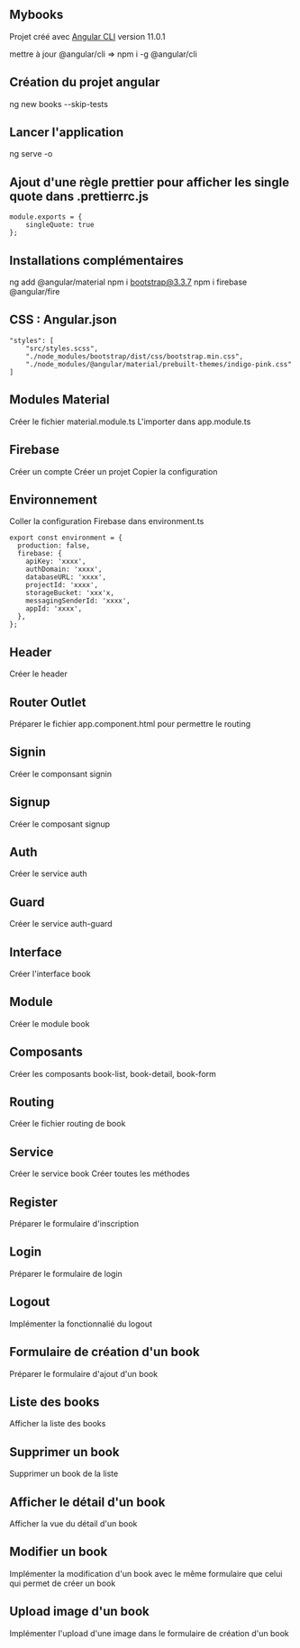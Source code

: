 ## Mybooks

Projet créé avec [Angular CLI](https://github.com/angular/angular-cli) version 11.0.1

mettre à jour @angular/cli => npm i -g @angular/cli

## Création du projet angular

ng new books --skip-tests

## Lancer l'application

ng serve -o

## Ajout d'une règle prettier pour afficher les single quote dans .prettierrc.js

```
module.exports = {
    singleQuote: true
};
```

## Installations complémentaires

ng add @angular/material
npm i bootstrap@3.3.7
npm i firebase @angular/fire

## CSS : Angular.json

```
"styles": [
    "src/styles.scss",
    "./node_modules/bootstrap/dist/css/bootstrap.min.css",
    "./node_modules/@angular/material/prebuilt-themes/indigo-pink.css"
]
```

## Modules Material

Créer le fichier material.module.ts
L'importer dans app.module.ts

## Firebase

Créer un compte
Créer un projet
Copier la configuration

## Environnement

Coller la configuration Firebase dans environment.ts

```
export const environment = {
  production: false,
  firebase: {
    apiKey: 'xxxx',
    authDomain: 'xxxx',
    databaseURL: 'xxxx',
    projectId: 'xxxx',
    storageBucket: 'xxx'x,
    messagingSenderId: 'xxxx',
    appId: 'xxxx',
  },
};
```

## Header

Créer le header

## Router Outlet

Préparer le fichier app.component.html pour permettre le routing

## Signin

Créer le componsant signin

## Signup

Créer le composant signup

## Auth

Créer le service auth

## Guard

Créer le service auth-guard

## Interface

Créer l'interface book

## Module

Créer le module book

## Composants

Créer les composants book-list, book-detail, book-form

## Routing

Créer le fichier routing de book

## Service

Créer le service book
Créer toutes les méthodes

## Register

Préparer le formulaire d'inscription

## Login

Préparer le formulaire de login

## Logout

Implémenter la fonctionnalié du logout

## Formulaire de création d'un book

Préparer le formulaire d'ajout d'un book

## Liste des books

Afficher la liste des books

## Supprimer un book

Supprimer un book de la liste

## Afficher le détail d'un book

Afficher la vue du détail d'un book

## Modifier un book

Implémenter la modification d'un book avec le même formulaire que celui qui permet de créer un book

## Upload image d'un book

Implémenter l'upload d'une image dans le formulaire de création d'un book
